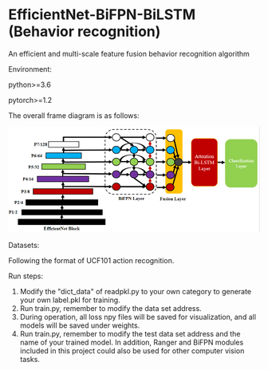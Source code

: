 #  EfficientNet-BiFPN-BiLSTM (Behavior recognition)

 An efficient and multi-scale feature fusion behavior recognition algorithm

Environment:

python>=3.6

pytorch>=1.2

The overall frame diagram is as follows:

![Image text](https://github.com/Siryin-eason/EfficientNet-BiFPN-BiLSTM-Behavior-Recognition/blob/master/img/main.png)

Datasets:

Following the format of UCF101 action recognition.

Run steps:

1. Modify the "dict_data" of readpkl.py to your own category to generate your own label.pkl for training.
2. Run train.py, remember to modify the data set address.
3. During operation, all loss npy files will be saved for visualization, and all models will be saved under weights.
4. Run train.py, remember to modify the test data set address and the name of your trained model.
In addition, Ranger and BiFPN modules included in this project could also be used for other computer vision tasks.
